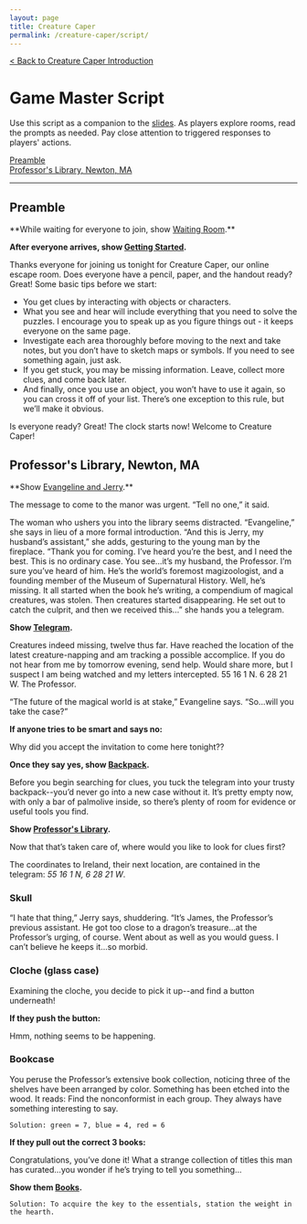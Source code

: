 ```yaml
---
layout: page
title: Creature Caper
permalink: /creature-caper/script/
---
```


[< Back to Creature Caper Introduction](..)

# Game Master Script
Use this script as a companion to the [slides](../slides). As players explore rooms, read the prompts as needed. Pay close attention to triggered responses to players' actions.

[Preamble](#preamble)  
[Professor's Library, Newton, MA](#professors-library-newton-ma)

---

## Preamble
<div class="mt-4 pt-4 px-4 bg-light border" markdown="1">
**While waiting for everyone to join, show <span style="text-decoration:underline;">Waiting Room</span>.**

**After everyone arrives, show <span style="text-decoration:underline;">Getting Started</span>.**

Thanks everyone for joining us tonight for Creature Caper, our online escape room. Does everyone have a pencil, paper, and the handout ready? Great! Some basic tips before we start:

* You get clues by interacting with objects or characters.
* What you see and hear will include everything that you need to solve the puzzles. I encourage you to speak up as you figure things out - it keeps everyone on the same page.
* Investigate each area thoroughly before moving to the next and take notes, but you don’t have to sketch maps or symbols. If you need to see something again, just ask.
* If you get stuck, you may be missing information. Leave, collect more clues, and come back later.
* And finally, once you use an object, you won’t have to use it again, so you can cross it off of your list. There’s one exception to this rule, but we’ll make it obvious.

Is everyone ready? Great! The clock starts now! Welcome to Creature Caper!
</div>

## Professor's Library, Newton, MA
<div class="my-4 pt-4 px-4 bg-light border" markdown="1">
**Show <span style="text-decoration:underline;">Evangeline and Jerry</span>.**

The message to come to the manor was urgent. “Tell no one,” it said.

The woman who ushers you into the library seems distracted. “Evangeline,” she says in lieu of a more formal introduction. “And this is Jerry, my husband’s assistant,” she adds, gesturing to the young man by the fireplace. “Thank you for coming. I’ve heard you’re the best, and I need the best. This is no ordinary case. You see…it’s my husband, the Professor. I’m sure you’ve heard of him. He’s the world’s foremost magizoologist, and a founding member of the Museum of Supernatural History. Well, he’s missing. It all started when the book he’s writing, a compendium of magical creatures, was stolen. Then creatures started disappearing. He set out to catch the culprit, and then we received this…” she hands you a telegram.

**Show <span style="text-decoration:underline;">Telegram</span>.**

Creatures indeed missing, twelve thus far. Have reached the location of the latest creature-napping and am tracking a possible accomplice. If you do not hear from me by tomorrow evening, send help. Would share more, but I suspect I am being watched and my letters intercepted. 55 16 1 N. 6 28 21 W. The Professor.

“The future of the magical world is at stake,” Evangeline says. “So...will you take the case?”

**If anyone tries to be smart and says no:**

Why did you accept the invitation to come here tonight??

**Once they say yes, show <span style="text-decoration:underline;">Backpack</span>.**

Before you begin searching for clues, you tuck the telegram into your trusty backpack--you’d never go into a new case without it. It’s pretty empty now, with only a bar of palmolive inside, so there’s plenty of room for evidence or useful tools you find.

**Show <span style="text-decoration:underline;">Professor's Library</span>.**

Now that that’s taken care of, where would you like to look for clues first?
</div>

The coordinates to Ireland, their next location, are contained in the telegram: *55 16 1 N, 6 28 21 W*.

### Skull
<div class="my-4 pt-4 px-4 bg-light border" markdown="1">
“I hate that thing,” Jerry says, shuddering. “It’s James, the Professor’s previous assistant. He got too close to a dragon’s treasure...at the Professor’s urging, of course. Went about as well as you would guess. I can’t believe he keeps it...so morbid.
</div>

### Cloche (glass case)
<div class="my-4 pt-4 px-4 bg-light border" markdown="1">
Examining the cloche, you decide to pick it up--and find a button underneath!

**If they push the button:**

Hmm, nothing seems to be happening.
</div>

### Bookcase
<div class="my-4 pt-4 px-4 bg-light border" markdown="1">
You peruse the Professor’s extensive book collection, noticing three of the shelves have been arranged by color. Something has been etched into the wood. It reads: Find the nonconformist in each group. They always have something interesting to say.

`Solution: green = 7, blue = 4, red = 6`

**If they pull out the correct 3 books:**

Congratulations, you’ve done it! What a strange collection of titles this man has curated...you wonder if he’s trying to tell you something...

**Show them <span style="text-decoration:underline;">Books</span>.**

`Solution: To acquire the key to the essentials, station the weight in the hearth.`
</div>
